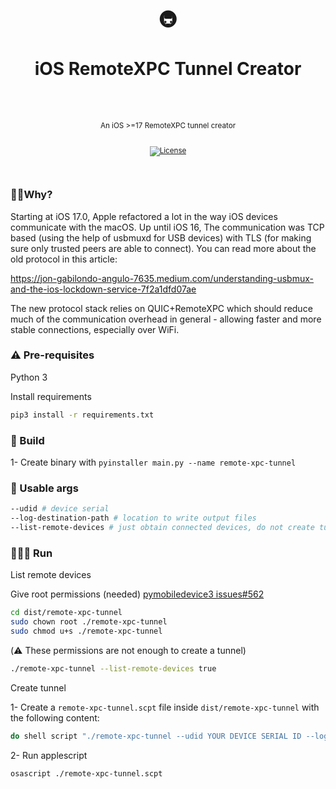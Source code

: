 <div align="center">
  <h1>
    <br/>
    🚇
    <br />
    <br />
    iOS RemoteXPC Tunnel Creator
    <br />
    <br />
  </h1>
  <sup>
    <br />
     An iOS >=17 RemoteXPC tunnel creator</em>
    <br />
    <br />

[![License](https://img.shields.io/badge/-MIT-red.svg?longCache=true&style=for-the-badge)](https://github.com/morellexf13/boilersnake/blob/main/LICENSE)

  </sup>
</div>

<br>

### 🙋🏼Why?

Starting at iOS 17.0, Apple refactored a lot in the way iOS devices communicate with the macOS. Up until iOS 16, The communication was TCP based (using the help of usbmuxd for USB devices) with TLS (for making sure only trusted peers are able to connect). You can read more about the old protocol in this article:

https://jon-gabilondo-angulo-7635.medium.com/understanding-usbmux-and-the-ios-lockdown-service-7f2a1dfd07ae

The new protocol stack relies on QUIC+RemoteXPC which should reduce much of the communication overhead in general - allowing faster and more stable connections, especially over WiFi.

### ⚠️ Pre-requisites

Python 3

Install requirements

```bash
pip3 install -r requirements.txt
```

### 🦺 Build

1- Create binary with ```pyinstaller main.py --name remote-xpc-tunnel```

### 🚀 Usable args

```bash
--udid # device serial
--log-destination-path # location to write output files
--list-remote-devices # just obtain connected devices, do not create tunnels
```

### 🏃🏽‍♂️ Run

List remote devices

Give root permissions (needed) [pymobiledevice3 issues#562](https://github.com/doronz88/pymobiledevice3/issues/562#issuecomment-1724226316)

```bash
cd dist/remote-xpc-tunnel
sudo chown root ./remote-xpc-tunnel
sudo chmod u+s ./remote-xpc-tunnel
```
(⚠️ These permissions are not enough to create a tunnel)

```bash
./remote-xpc-tunnel --list-remote-devices true
```

Create tunnel

1- Create a `remote-xpc-tunnel.scpt` file inside `dist/remote-xpc-tunnel` with the following content:

```bash
do shell script "./remote-xpc-tunnel --udid YOUR DEVICE SERIAL ID --log-destination-path YOUR PATH/rsd.json" with prompt "This script is about to create an iOS connection tunnel" with administrator privileges
```

2- Run applescript

```bash
osascript ./remote-xpc-tunnel.scpt
```
